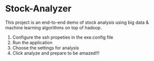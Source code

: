 # Stock-Analyzer

This project is an end-to-end demo of stock analysis using big data & machine learning algorithms on top of hadoop.

1. Configure the ssh propeties in the exe.config file
2. Run the application
3. Choose the settings for analysis
4. Click analyze and prepare to be amazed!!!

